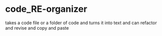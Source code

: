 # code_RE-organizer
takes a code file or a folder of code and turns it into text and can refactor and revise and copy and paste
